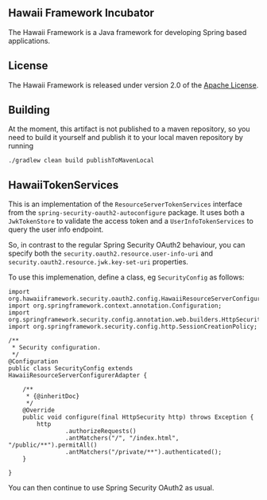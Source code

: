 ## Hawaii Framework Incubator

The Hawaii Framework is a Java framework for developing Spring based applications.

## License
The Hawaii Framework is released under version 2.0 of the [Apache License][].

[Apache License]: http://www.apache.org/licenses/LICENSE-2.0

## Building

At the moment, this artifact is not published to a maven repository, so you need to build
it yourself and publish it to your local maven repository by running

    ./gradlew clean build publishToMavenLocal

## HawaiiTokenServices

This is an implementation of the `ResourceServerTokenServices` interface from the
`spring-security-oauth2-autoconfigure` package. It uses both a `JwkTokenStore` to validate
the access token and a `UserInfoTokenServices` to query the user info endpoint.

So, in contrast to the regular Spring Security OAuth2 behaviour, you can specify
both the `security.oauth2.resource.user-info-uri` and `security.oauth2.resource.jwk.key-set-uri`
properties.

To use this implemenation, define a class, eg `SecurityConfig` as follows:

    import org.hawaiiframework.security.oauth2.config.HawaiiResourceServerConfigurerAdapter;
    import org.springframework.context.annotation.Configuration;
    import org.springframework.security.config.annotation.web.builders.HttpSecurity;
    import org.springframework.security.config.http.SessionCreationPolicy;

    /**
     * Security configuration.
     */
    @Configuration
    public class SecurityConfig extends HawaiiResourceServerConfigurerAdapter {
    
        /**
         * {@inheritDoc}
         */
        @Override
        public void configure(final HttpSecurity http) throws Exception {
            http
                    .authorizeRequests()
                    .antMatchers("/", "/index.html", "/public/**").permitAll()
                    .antMatchers("/private/**").authenticated();
        }
    
    }

You can then continue to use Spring Security OAuth2 as usual.
